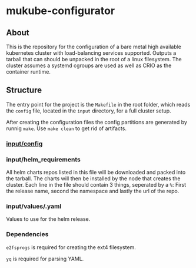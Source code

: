 # mukube-configurator

## About

This is the repository for the configuration of a bare metal high available kubernetes cluster with load-balancing services supported. Outputs a tarball that can should be unpacked in the root of a linux filesystem. The cluster assumes a systemd cgroups are used as well as CRIO as the container runtime.

## Structure
The entry point for the project is the `Makefile` in the root folder, which reads the `config` file, located in the `input` directory, for a full cluster setup.

After creating the configuration files the config partitions are generated by runnig `make`. Use `make clean` to get rid of artifacts.

### [input/config](docs/config.md)

### input/helm_requirements
All helm charts repos listed in this file will be downloaded and packed into the tarball. The charts will then be installed by the node that creates the cluster. Each line in the file should contain 3 things, seperated by a `%`: First the release name, second the namespace and lastly the url of the repo.

### input/values/<helm release>.yaml
Values to use for the helm release.

### Dependencies
`e2fsprogs` is required for creating the ext4 filesystem.

`yq` is required for parsing YAML. 
